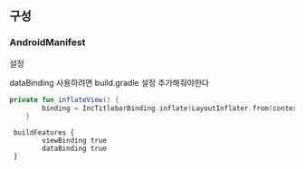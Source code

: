 ## 구성

### AndroidManifest
설정


dataBinding 사용하려면 build.gradle 설정 추가해줘야한다

```kotlin
private fun inflateView() {
        binding = IncTitlebarBinding.inflate(LayoutInflater.from(context))
    }
```
```properties
 buildFeatures {
        viewBinding true
        dataBinding true
 }
```